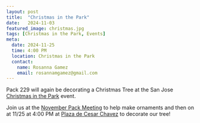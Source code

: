 ```yaml
---
layout: post
title:  "Christmas in the Park"
date:   2024-11-03
featured_image: christmas.jpg
tags: [Christmas in the Park, Events]
meta:
  date: 2024-11-25
  time: 4:00 PM
  location: Christmas in the Park
  contact:
    name: Rosanna Gamez
    email: rosannamgamez@gmail.com
---
```


Pack 229 will again be decorating a Christmas Tree at the San Jose [Christmas in the Park](https://christmasinthepark.com) event.

Join us at the [November Pack Meeting](/2024/11/01/november-pack-meeting/) to help make ornaments and then on at 11/25 at 4:00 PM at [Plaza de Cesar Chavez](https://maps.apple.com/?address=194%20S%20Market%20St,%20San%20Jose,%20CA%20%2095113,%20United%20States&auid=6530757315334717727&ll=37.332219,-121.889631&lsp=9902&q=Plaza%20De%20Cesar%20Chavez%20Park) to decorate our tree!


